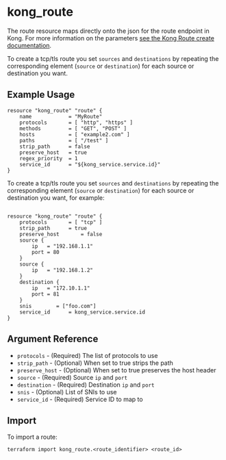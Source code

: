 # kong_route

The route resource maps directly onto the json for the route endpoint in Kong. For more information on the parameters [see the Kong Route create documentation](https://getkong.org/docs/1.0.x/admin-api/#route-object).

To create a tcp/tls route you set `sources` and `destinations` by repeating the corresponding element (`source` or `destination`) for each source or destination you want.

## Example Usage

```hcl
resource "kong_route" "route" {
    name            = "MyRoute"
	protocols 	    = [ "http", "https" ]
	methods 	    = [ "GET", "POST" ]
	hosts 		    = [ "example2.com" ]
	paths 		    = [ "/test" ]
	strip_path 	    = false
	preserve_host 	= true
	regex_priority 	= 1
	service_id 	    = "${kong_service.service.id}"
}

```

To create a tcp/tls route you set `sources` and `destinations` by repeating the corresponding element (`source` or `destination`) for each source or destination you want, for example:

```hcl

resource "kong_route" "route" {
	protocols 		= [ "tcp" ]
	strip_path 		= true
	preserve_host 		= false
	source {
		ip   = "192.168.1.1"
		port = 80
	}
	source {
		ip   = "192.168.1.2"
	}
	destination {
		ip   = "172.10.1.1"
		port = 81
	}
	snis		= ["foo.com"]
	service_id  	= kong_service.service.id
}
```

## Argument Reference

* `protocols` - (Required) The list of protocols to use
* `strip_path` - (Optional) When set to true strips the path
* `preserve_host` - (Optional) When set to true preserves the host header
* `source` - (Required) Source `ip` and `port`
* `destination` - (Required) Destination `ip` and `port`
* `snis` - (Optional) List of SNIs to use
* `service_id` - (Required) Service ID to map to

## Import

To import a route:

```shell
terraform import kong_route.<route_identifier> <route_id>
```
